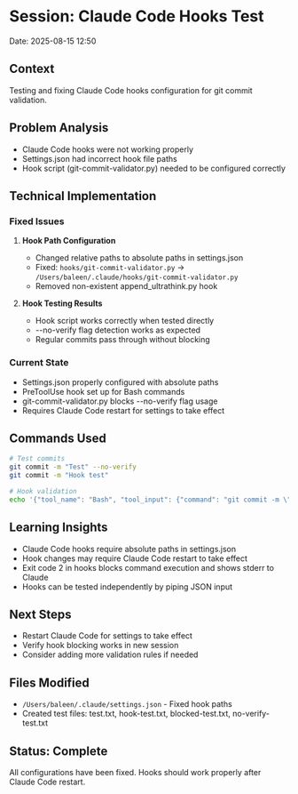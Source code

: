 # Session: Claude Code Hooks Test

Date: 2025-08-15 12:50

## Context

Testing and fixing Claude Code hooks configuration for git commit validation.

## Problem Analysis

- Claude Code hooks were not working properly
- Settings.json had incorrect hook file paths
- Hook script (git-commit-validator.py) needed to be configured correctly

## Technical Implementation

### Fixed Issues

1. **Hook Path Configuration**
   - Changed relative paths to absolute paths in settings.json
   - Fixed: `hooks/git-commit-validator.py` → `/Users/baleen/.claude/hooks/git-commit-validator.py`
   - Removed non-existent append_ultrathink.py hook

2. **Hook Testing Results**
   - Hook script works correctly when tested directly
   - --no-verify flag detection works as expected
   - Regular commits pass through without blocking

### Current State

- Settings.json properly configured with absolute paths
- PreToolUse hook set up for Bash commands
- git-commit-validator.py blocks --no-verify flag usage
- Requires Claude Code restart for settings to take effect

## Commands Used

```bash
# Test commits
git commit -m "Test" --no-verify
git commit -m "Hook test"

# Hook validation
echo '{"tool_name": "Bash", "tool_input": {"command": "git commit -m \"Test\" --no-verify"}}' | python3 /Users/baleen/.claude/hooks/git-commit-validator.py
```

## Learning Insights

- Claude Code hooks require absolute paths in settings.json
- Hook changes may require Claude Code restart to take effect
- Exit code 2 in hooks blocks command execution and shows stderr to Claude
- Hooks can be tested independently by piping JSON input

## Next Steps

- Restart Claude Code for settings to take effect
- Verify hook blocking works in new session
- Consider adding more validation rules if needed

## Files Modified

- `/Users/baleen/.claude/settings.json` - Fixed hook paths
- Created test files: test.txt, hook-test.txt, blocked-test.txt, no-verify-test.txt

## Status: Complete

All configurations have been fixed. Hooks should work properly after Claude Code restart.
